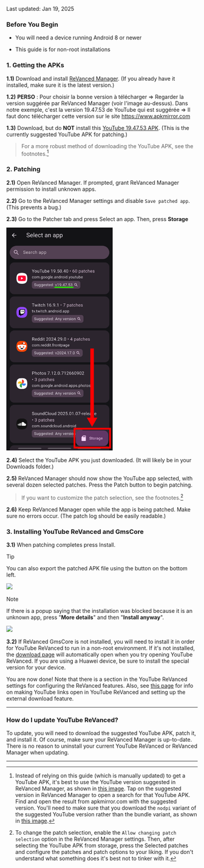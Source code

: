 Last updated: Jan 19, 2025


### **Before You Begin**

- You will need a device running Android 8 or newer

- This guide is for non-root installations




### **1. Getting the APKs**

**1.1)** Download and install [ReVanced Manager](https://revanced.app/download). (If you already have it installed, make sure it is the latest version.)

**1.2)** **PERSO** : Pour choisir la bonne version à télécharger => Regarder la version suggérée par ReVanced Manager (voir l'image au-dessus).
Dans notre exemple, c'est la version 19.47.53 de YouTube qui est suggérée => Il faut donc télécharger cette version sur le site https://www.apkmirror.com

**1.3)** Download, but do **NOT** install this [YouTube 19.47.53 APK](https://www.apkmirror.com/apk/google-inc/youtube/youtube-19-47-53-release/youtube-19-47-53-android-apk-download/). (This is the currently suggested YouTube APK for patching.) <br>

> For a more robust method of downloading the YouTube APK, see the footnotes.[^1]




### **2. Patching**

**2.1)** Open ReVanced Manager. If prompted, grant ReVanced Manager permission to install unknown apps.

**2.2)** Go to the ReVanced Manager settings and disable `Save patched app`. (This prevents a bug.)

**2.3)** Go to the Patcher tab and press Select an app. Then, press **Storage**

<img src="/images/yt-revanced-guide/select-from-storage2.png" width="280"/>

**2.4)** Select the YouTube APK you just downloaded. (It will likely be in your Downloads folder.)

**2.5)** ReVanced Manager should now show the YouTube app selected, with several dozen selected patches. Press the Patch button to begin patching.

> If you want to customize the patch selection, see the footnotes.[^2]

**2.6)** Keep ReVanced Manager open while the app is being patched. Make sure no errors occur. (The patch log should be easily readable.)




### **3. Installing YouTube ReVanced and GmsCore**

**3.1)** When patching completes press Install. 

> [!TIP]
> You can also export the patched APK file using the button on the bottom left.
>
> <img src="/images/yt-revanced-guide/export-apk.png" width="280"/>

> [!NOTE]
> If there is a popup saying that the installation was blocked because it is an unknown app, press "**More details**" and then "**Install anyway**".
>
> <img src="/images/yt-revanced-guide/install-anyway_old.jpeg" width="280"/>

**3.2)** If ReVanced GmsCore is not installed, you will need to install it in order for YouTube ReVanced to run in a non-root environment. If it's not installed, the [download page](https://github.com/ReVanced/GmsCore/releases/latest) will automatically open when you try opening YouTube ReVanced. If you are using a Huawei device, be sure to install the special version for your device.

You are now done! Note that there is a section in the YouTube ReVanced settings for configuring the ReVanced features. Also, see [this page](https://github.com/KobeW50/ReVanced-Documentation/blob/main/reddit_posts/YT-ReVanced-Guide-comment.md) for info on making YouTube links open in YouTube ReVanced and setting up the external download feature.



___
### **How do I update YouTube ReVanced?**

To update, you will need to download the suggested YouTube APK, patch it, and install it. Of course, make sure your ReVanced Manager is up-to-date. There is no reason to uninstall your current YouTube ReVanced or ReVanced Manager when updating.

___
[^1]: Instead of relying on this guide (which is manually updated) to get a YouTube APK, it's best to use the YouTube version suggested in ReVanced Manager, as shown in [this image](https://raw.githubusercontent.com/KobeW50/ReVanced-Documentation/refs/heads/main/images/yt-revanced-guide/suggested-version.png). Tap on the suggested version in ReVanced Manager to open a search for that YouTube APK. Find and open the result from apkmirror.com with the suggested version. You'll need to make sure that you download the `nodpi` variant of the suggested YouTube version rather than the bundle variant, as shown in [this image](https://raw.githubusercontent.com/KobeW50/ReVanced-Documentation/refs/heads/main/images/yt-revanced-guide/apkmirror-youtube.png).

[^2]: To change the patch selection, enable the `Allow changing patch selection` option in the ReVanced Manager settings. Then, after selecting the YouTube APK from storage, press the Selected patches and configure the patches and patch options to your liking. If you don't understand what something does it's best not to tinker with it.
